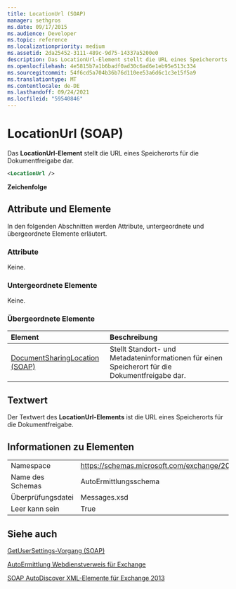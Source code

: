 ```yaml
---
title: LocationUrl (SOAP)
manager: sethgros
ms.date: 09/17/2015
ms.audience: Developer
ms.topic: reference
ms.localizationpriority: medium
ms.assetid: 2da25452-3111-489c-9d75-14337a5200e0
description: Das LocationUrl-Element stellt die URL eines Speicherorts für die Dokumentfreigabe dar.
ms.openlocfilehash: 4e5815b7a1b6badf0ad30c6ad6e1eb95e513c334
ms.sourcegitcommit: 54f6cd5a704b36b76d110ee53a6d6c1c3e15f5a9
ms.translationtype: MT
ms.contentlocale: de-DE
ms.lasthandoff: 09/24/2021
ms.locfileid: "59540846"
---
```

# <a name="locationurl-soap"></a>LocationUrl (SOAP)

Das **LocationUrl-Element** stellt die URL eines Speicherorts für die Dokumentfreigabe dar. 
  
```XML
<LocationUrl />
```

 **Zeichenfolge**
## <a name="attributes-and-elements"></a>Attribute und Elemente

In den folgenden Abschnitten werden Attribute, untergeordnete und übergeordnete Elemente erläutert.
  
### <a name="attributes"></a>Attribute

Keine.
  
### <a name="child-elements"></a>Untergeordnete Elemente

Keine.
  
### <a name="parent-elements"></a>Übergeordnete Elemente

|**Element**|**Beschreibung**|
|:-----|:-----|
|[DocumentSharingLocation (SOAP)](documentsharinglocation-soap.md) <br/> |Stellt Standort- und Metadateninformationen für einen Speicherort für die Dokumentfreigabe dar.  <br/> |
   
## <a name="text-value"></a>Textwert

Der Textwert des **LocationUrl-Elements** ist die URL eines Speicherorts für die Dokumentfreigabe. 
  
## <a name="element-information"></a>Informationen zu Elementen

|||
|:-----|:-----|
|Namespace  <br/> |https://schemas.microsoft.com/exchange/2010/Autodiscover  <br/> |
|Name des Schemas  <br/> |AutoErmittlungsschema  <br/> |
|Überprüfungsdatei  <br/> |Messages.xsd  <br/> |
|Leer kann sein  <br/> |True  <br/> |
   
## <a name="see-also"></a>Siehe auch



[GetUserSettings-Vorgang (SOAP)](getusersettings-operation-soap.md)


[AutoErmittlung Webdienstverweis für Exchange](autodiscover-web-service-reference-for-exchange.md)
  
[SOAP AutoDiscover XML-Elemente für Exchange 2013](soap-autodiscover-xml-elements-for-exchange-2013.md)

